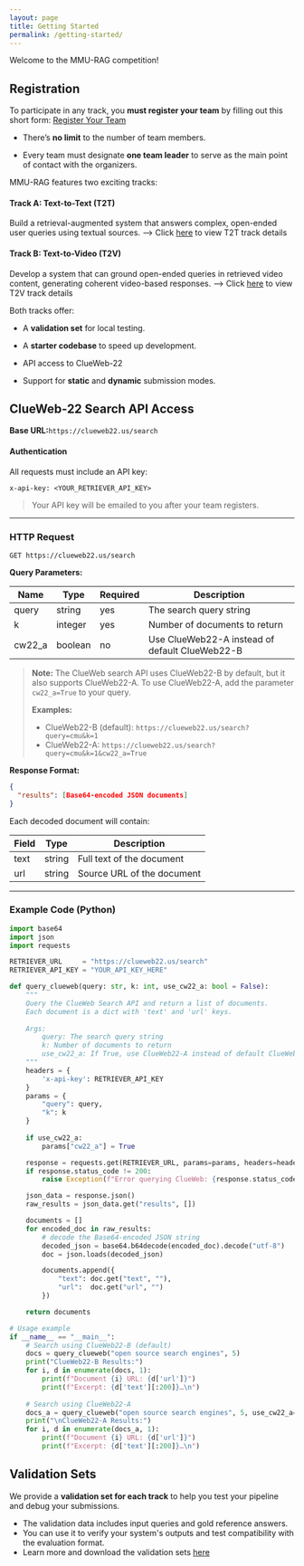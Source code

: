 ```yaml
---
layout: page
title: Getting Started
permalink: /getting-started/
---
```


Welcome to the MMU-RAG competition!

## Registration

To participate in any track, you **must register your team** by filling out this short form: [Register Your Team](https://forms.gle/YDEnjV4PXWnZdfYG8)

- There’s **no limit** to the number of team members.

- Every team must designate **one team leader** to serve as the main point of contact with the organizers.

  

MMU-RAG features two exciting tracks:

#### **Track A: Text-to-Text (T2T)**

Build a retrieval-augmented system that answers complex, open-ended user queries using textual sources.
 ⟶ Click [here](/MMU-RAGent-Preview/text-to-text) to view T2T track details 

#### **Track B: Text-to-Video (T2V)**

Develop a system that can ground open-ended queries in retrieved video content, generating coherent video-based responses.
 ⟶ Click [here](/MMU-RAGent-Preview/text-to-video) to view T2V track details 



Both tracks offer:

- A **validation set** for local testing.

- A **starter codebase** to speed up development.

- API access to ClueWeb-22

- Support for **static** and **dynamic** submission modes.

  

## ClueWeb-22 Search API Access

**Base URL:**`https://clueweb22.us/search`



#### Authentication

All requests must include an API key:

```
x-api-key: <YOUR_RETRIEVER_API_KEY>
```

> Your API key will be emailed to you after your team registers.

------



### HTTP Request

```
GET https://clueweb22.us/search
```

**Query Parameters:**

| Name  | Type    | Required | Description                   |
| ----- | ------- | -------- | ----------------------------- |
| query | string  | yes      | The search query string       |
| k     | integer | yes      | Number of documents to return |
| cw22_a | boolean | no      | Use ClueWeb22-A instead of default ClueWeb22-B |

> **Note:** The ClueWeb search API uses ClueWeb22-B by default, but it also supports ClueWeb22-A. To use ClueWeb22-A, add the parameter `cw22_a=True` to your query.
>
> **Examples:**
> - ClueWeb22-B (default): `https://clueweb22.us/search?query=cmu&k=1`
> - ClueWeb22-A: `https://clueweb22.us/search?query=cmu&k=1&cw22_a=True`

**Response Format:**

```json
{
  "results": [Base64-encoded JSON documents]
}
```

Each decoded document will contain:

| Field | Type   | Description                |
| ----- | ------ | -------------------------- |
| text  | string | Full text of the document  |
| url   | string | Source URL of the document |



------

### Example Code (Python)

```python
import base64
import json
import requests

RETRIEVER_URL     = "https://clueweb22.us/search"
RETRIEVER_API_KEY = "YOUR_API_KEY_HERE"

def query_clueweb(query: str, k: int, use_cw22_a: bool = False):
    """
    Query the ClueWeb Search API and return a list of documents.
    Each document is a dict with 'text' and 'url' keys.
    
    Args:
        query: The search query string
        k: Number of documents to return
        use_cw22_a: If True, use ClueWeb22-A instead of default ClueWeb22-B
    """
    headers = {
        'x-api-key': RETRIEVER_API_KEY
    }
    params = {
        "query": query,
        "k": k
    }
    
    if use_cw22_a:
        params["cw22_a"] = True

    response = requests.get(RETRIEVER_URL, params=params, headers=headers)
    if response.status_code != 200:
        raise Exception(f"Error querying ClueWeb: {response.status_code}")

    json_data = response.json()
    raw_results = json_data.get("results", [])

    documents = []
    for encoded_doc in raw_results:
        # decode the Base64-encoded JSON string
        decoded_json = base64.b64decode(encoded_doc).decode("utf-8")
        doc = json.loads(decoded_json)

        documents.append({
            "text": doc.get("text", ""),
            "url":  doc.get("url", "")
        })

    return documents

# Usage example
if __name__ == "__main__":
    # Search using ClueWeb22-B (default)
    docs = query_clueweb("open source search engines", 5)
    print("ClueWeb22-B Results:")
    for i, d in enumerate(docs, 1):
        print(f"Document {i} URL: {d['url']}")
        print(f"Excerpt: {d['text'][:200]}…\n")
    
    # Search using ClueWeb22-A
    docs_a = query_clueweb("open source search engines", 5, use_cw22_a=True)
    print("\nClueWeb22-A Results:")
    for i, d in enumerate(docs_a, 1):
        print(f"Document {i} URL: {d['url']}")
        print(f"Excerpt: {d['text'][:200]}…\n")
```



## Validation Sets

We provide a **validation set for each track** to help you test your pipeline and debug your submissions.

- The validation data includes input queries and gold reference answers.
- You can use it to verify your system's outputs and test compatibility with the evaluation format.
- Learn more and download the validation sets [here](/MMU-RAGent-Preview/datasets)

